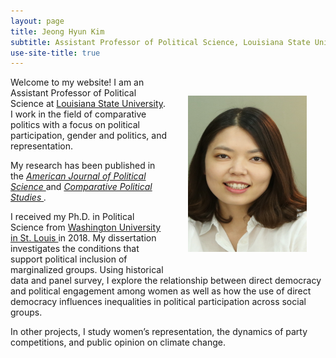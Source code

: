 ```yaml
---
layout: page
title: Jeong Hyun Kim
subtitle: Assistant Professor of Political Science, Louisiana State University
use-site-title: true
---
```


<img src="/img/Kim_picture_2016.jpg" align="right" alt="JKim profile" height="250" width="190" hspace="30" vspace="30"> 

<p> Welcome to my website! I am an Assistant Professor of Political Science at <a href="https://www.lsu.edu/hss/polisci/" target="_blank"> Louisiana State University</a>. I work in the field of comparative politics with a focus on political participation, gender and politics, and representation. </p> My research has been published in the <i> <a href="https://onlinelibrary.wiley.com/doi/full/10.1111/ajps.12420"> American Journal of Political Science </a> </i> and <i> <a href="https://journals.sagepub.com/doi/full/10.1177/0010414015576745"> Comparative Political Studies </a>.</i>

<p> I received my Ph.D. in Political Science from <a href="http://polisci.wustl.edu//" target="_blank"> Washington University in St. Louis </a> in 2018. My dissertation investigates the conditions that support political inclusion of marginalized groups. Using historical data and panel survey, I explore the relationship between direct democracy and political engagement among women as well as how the use of direct democracy influences inequalities in political participation across social groups.</p>

<p>In other projects, I study women’s representation, the dynamics of party competitions, and public opinion on climate change. </p>
